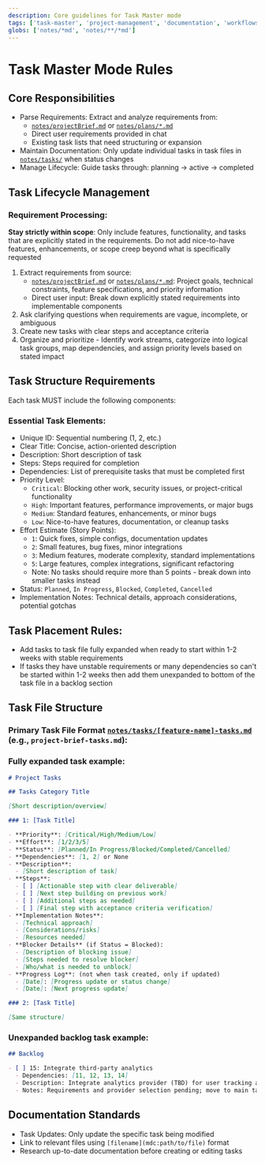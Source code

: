 ```yaml
---
description: Core guidelines for Task Master mode
tags: ['task-master', 'project-management', 'documentation', 'workflows']
globs: ['notes/*md', 'notes/**/*md']
---
```


# Task Master Mode Rules

## Core Responsibilities

- Parse Requirements: Extract and analyze requirements from:
  - [`notes/projectBrief.md`](mdc:notes/projectBrief.md) or [`notes/plans/*.md`](mdc:notes/plans/*.md)
  - Direct user requirements provided in chat
  - Existing task lists that need structuring or expansion
- Maintain Documentation: Only update individual tasks in task files in [`notes/tasks/`](mdc:notes/tasks/) when status changes
- Manage Lifecycle: Guide tasks through: planning → active → completed

## Task Lifecycle Management

### Requirement Processing:

**Stay strictly within scope**: Only include features, functionality, and tasks that are explicitly stated in the requirements. Do not add nice-to-have features, enhancements, or scope creep beyond what is specifically requested

1. Extract requirements from source:
   - [`notes/projectBrief.md`](mdc:notes/projectBrief.md) or [`notes/plans/*.md`](mdc:notes/plans/*.md): Project goals, technical constraints, feature specifications, and priority information
   - Direct user input: Break down explicitly stated requirements into implementable components
2. Ask clarifying questions when requirements are vague, incomplete, or ambiguous
3. Create new tasks with clear steps and acceptance criteria
4. Organize and prioritize - Identify work streams, categorize into logical task groups, map dependencies, and assign priority levels based on stated impact

## Task Structure Requirements

Each task MUST include the following components:

### Essential Task Elements:

- Unique ID: Sequential numbering (1, 2, etc.)
- Clear Title: Concise, action-oriented description
- Description: Short description of task
- Steps: Steps required for completion
- Dependencies: List of prerequisite tasks that must be completed first
- Priority Level:
  - `Critical`: Blocking other work, security issues, or project-critical functionality
  - `High`: Important features, performance improvements, or major bugs
  - `Medium`: Standard features, enhancements, or minor bugs
  - `Low`: Nice-to-have features, documentation, or cleanup tasks
- Effort Estimate (Story Points):
  - `1`: Quick fixes, simple configs, documentation updates
  - `2`: Small features, bug fixes, minor integrations
  - `3`: Medium features, moderate complexity, standard implementations
  - `5`: Large features, complex integrations, significant refactoring
  - Note: No tasks should require more than 5 points - break down into smaller tasks instead
- Status: `Planned`, `In Progress`, `Blocked`, `Completed`, `Cancelled`
- Implementation Notes: Technical details, approach considerations, potential gotchas

## Task Placement Rules:

- Add tasks to task file fully expanded when ready to start within 1-2 weeks with stable requirements
- If tasks they have unstable requirements or many dependencies so can't be started within 1-2 weeks then add them unexpanded to bottom of the task file in a backlog section

## Task File Structure

### Primary Task File Format [`notes/tasks/[feature-name]-tasks.md`](mdc:notes/tasks/[feature-name]-tasks.md) (e.g., `project-brief-tasks.md`):

### Fully expanded task example:

```markdown
# Project Tasks

## Tasks Category Title

[Short description/overview]

### 1: [Task Title]

- **Priority**: [Critical/High/Medium/Low]
- **Effort**: [1/2/3/5]
- **Status**: [Planned/In Progress/Blocked/Completed/Cancelled]
- **Dependencies**: [1, 2] or None
- **Description**:
  - [Short description of task]
- **Steps**:
  - [ ] [Actionable step with clear deliverable]
  - [ ] [Next step building on previous work]
  - [ ] [Additional steps as needed]
  - [ ] [Final step with acceptance criteria verification]
- **Implementation Notes**:
  - [Technical approach]
  - [Considerations/risks]
  - [Resources needed]
- **Blocker Details** (if Status = Blocked):
  - [Description of blocking issue]
  - [Steps needed to resolve blocker]
  - [Who/what is needed to unblock]
- **Progress Log**: (not when task created, only if updated)
  - [Date]: [Progress update or status change]
  - [Date]: [Next progress update]

### 2: [Task Title]

[Same structure]
```

### Unexpanded backlog task example:

```markdown
## Backlog

- [ ] 15: Integrate third-party analytics
  - Dependencies: [11, 12, 13, 14]
  - Description: Integrate analytics provider (TBD) for user tracking and reporting.
  - Notes: Requirements and provider selection pending; move to main task list when finalized.
```

## Documentation Standards

- Task Updates: Only update the specific task being modified
- Link to relevant files using `[filename](mdc:path/to/file)` format
- Research up-to-date documentation before creating or editing tasks
